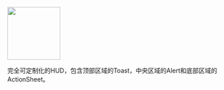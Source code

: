 <br>

<img src="https://i.loli.net/2019/08/19/eoAYptSdankLJHV.png" height="120px">

<br>


完全可定制化的HUD，包含顶部区域的Toast，中央区域的Alert和底部区域的ActionSheet。

